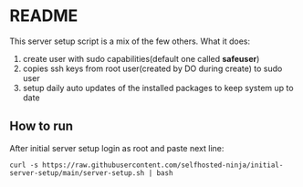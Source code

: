 # README

This server setup script is a mix of the few others.
What it does:

1. create user with sudo capabilities(default one called **safeuser**)
2. copies ssh keys from root user(created by DO during create) to sudo user
3. setup daily auto updates of the installed packages to keep system up to date

## How to run

After initial server setup login as root and paste next line:

`curl -s https://raw.githubusercontent.com/selfhosted-ninja/initial-server-setup/main/server-setup.sh | bash`
